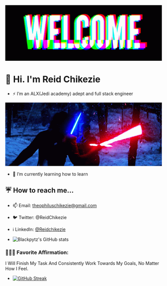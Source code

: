 <img src="./banner-welcome.gif" alt="Welcome gif" />

# 👋 Hi. I'm Reid Chikezie
- ⚡ I’m an ALX(Jedi academy) adept and full stack engineer 
<img src="./star-wars-fighting.gif" alt="Force-Sensitive gif" />

- 🌱 I’m currently learning how to learn
## ☔ How to reach me...
-  📫 Email: theophiluschikezie@gmail.com
-  🐦 Twitter: @ReidChikezie
-  ℹ️ LinkedIn: [@Reidchikezie](https://www.linkedin.com/in/reid-chikezie-832519244)

- ![Blackpytz's GitHub stats](https://github-readme-stats.vercel.app/api?username=Blackpytz&theme=great-gatsby&show_icons=true)

### 🧘🏽‍♀️ Favorite Affirmation: 
I Will Finish My Task And Consistently Work Towards My Goals, No Matter How I Feel.
- [![GitHub Streak](https://streak-stats.demolab.com?user=Blackpytz&theme=great-gatsby)](https://git.io/streak-stats)
<!---
Blackpytz/Blackpytz is a ✨ special ✨ repository because its `README.md` (this file) appears on your GitHub profile.
You can click the Preview link to take a look at your changes.
--->
